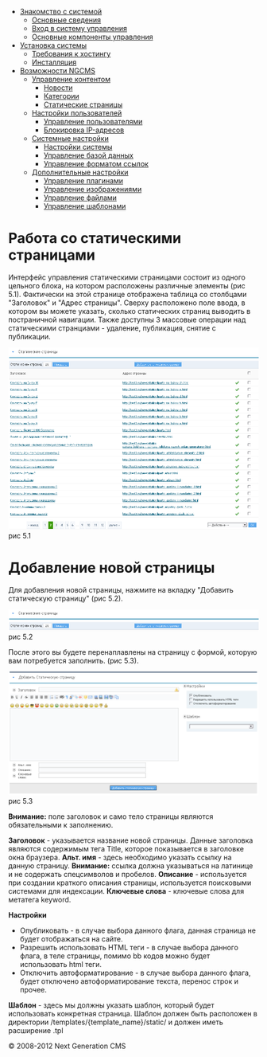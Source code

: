 -   [Знакомство с системой]()
    -   [Основные сведения](about.html)
    -   [Вход в систему управления](enter.html)
    -   [Основные компоненты управления](components.html)
-   [Установка системы]()
    -   [Требования к хостингу](hosting.html)
    -   [Инсталляция](installation.html)
-   [Возможности NGCMS]()
    -   [Управление контентом]()
        -   [Новости](news.html)
        -   [Категории](catigories.html)
        -   [Статические страницы](static.html)
    -   [Настройки пользователей]()
        -   [Управление пользователями](users.html)
        -   [Блокировка IP-адресов](ipban.html)
    -   [Системные настройки]()
        -   [Настройки системы](config.html)
        -   [Управление базой данных](dbo.html)
        -   [Управление форматом ссылок](urls.html)
    -   [Дополнительные настройки]()
        -   [Управление плагинами](plugins.html)
        -   [Управление изображениями](images.html)
        -   [Управление файлами](files.html)
        -   [Управление шаблонами](templates.html)

Работа со статическими страницами
=================================

Интерфейс управления статическими страницами состоит из одного цельного блока, на котором расположены различные элементы (рис 5.1).
 Фактически на этой странице отображена таблица со столбцами "Заголовок" и "Адрес страницы".
 Сверху расположено поле ввода, в котором вы можете указать, сколько статических страниц выводить в постраничной навигации.
 Также доступны 3 массовые операции над статическими странциами - удаление, публикация, снятие с публикации.

![](images/screenshots/static_1.png)
рис 5.1

Добавление новой страницы
=========================

Для добавления новой страницы, нажмите на вкладку "Добавить статическую страницу" (рис 5.2).

![](images/screenshots/static_2.png)
рис 5.2

После этого вы будете перенаплавлены на страницу с формой, которую вам потребуется заполнить. (рис 5.3).

![](images/screenshots/static_3.png)
рис 5.3

**Внимание:** поле заголовок и само тело страницы являются обязательными к заполнению.

**Заголовок** - указывается название новой страницы. Данные заголовка являются содержимым тега Title, которое показывается в заголовке окна браузера.
 **Альт. имя** - здесь необходимо указать ссылку на данную страницу. **Внимание:** ссылка должна указываться на латинице и не содержать спецсимволов и пробелов.
 **Описание** - используется при создании краткого описания страницы, используется поисковыми системами для индексации.
 **Ключевые слова** - ключевые слова для метатега keyword.

**Настройки**

-   Опубликовать - в случае выбора данного флага, данная страница не будет отображаться на сайте.
-   Разрешить использовать HTML теги - в случае выбора данного флага, в теле страницы, помимо bb кодов можно будет использовать html теги.
-   Отключить автоформатирование - в случае выбора данного флага, будет отключено автоформатирование текста, перенос строк и прочее.

**Шаблон** - здесь мы должны указать шаблон, который будет использовать конкретная страница.
 Шаблон должен быть расположен в директории /templates/{template\_name}/static/ и должен иметь расширение .tpl

© 2008-2012 Next Generation CMS
